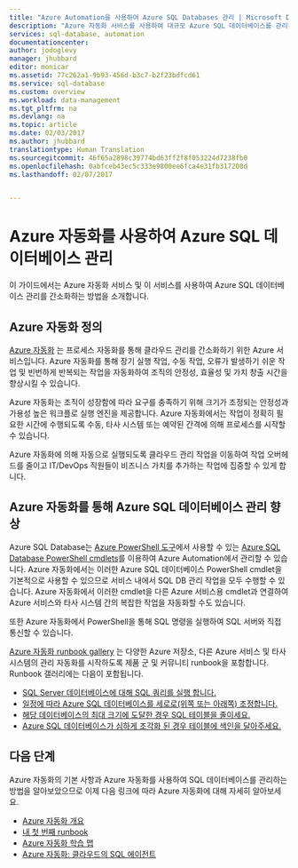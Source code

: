 ```yaml
---
title: "Azure Automation을 사용하여 Azure SQL Databases 관리 | Microsoft Docs"
description: "Azure 자동화 서비스를 사용하여 대규모 Azure SQL 데이터베이스를 관리하는 방법을 알아봅니다."
services: sql-database, automation
documentationcenter: 
author: jodoglevy
manager: jhubbard
editor: monicar
ms.assetid: 77c262a1-9b93-456d-b3c7-b2f23bdfcd61
ms.service: sql-database
ms.custom: overview
ms.workload: data-management
ms.tgt_pltfrm: na
ms.devlang: na
ms.topic: article
ms.date: 02/03/2017
ms.author: jhubbard
translationtype: Human Translation
ms.sourcegitcommit: 46f65a2898c39774bd63ff2f8f053224d7238fb0
ms.openlocfilehash: 0abfceb43ec5c333e9800ee6fca4e31fb317208d
ms.lasthandoff: 02/07/2017


---
```

# <a name="managing-azure-sql-databases-using-azure-automation"></a>Azure 자동화를 사용하여 Azure SQL 데이터베이스 관리
이 가이드에서는 Azure 자동화 서비스 및 이 서비스를 사용하여 Azure SQL 데이터베이스 관리를 간소화하는 방법을 소개합니다.

## <a name="what-is-azure-automation"></a>Azure 자동화 정의
[Azure 자동화](https://azure.microsoft.com/services/automation/) 는 프로세스 자동화를 통해 클라우드 관리를 간소화하기 위한 Azure 서비스입니다. Azure 자동화를 통해 장기 실행 작업, 수동 작업, 오류가 발생하기 쉬운 작업 및 빈번하게 반복되는 작업을 자동화하여 조직의 안정성, 효율성 및 가치 창출 시간을 향상시킬 수 있습니다.

Azure 자동화는 조직이 성장함에 따라 요구를 충족하기 위해 크기가 조정되는 안정성과 가용성 높은 워크플로 실행 엔진을 제공합니다. Azure 자동화에서는 작업이 정확히 필요한 시간에 수행되도록 수동, 타사 시스템 또는 예약된 간격에 의해 프로세스를 시작할 수 있습니다.

Azure 자동화에 의해 자동으로 실행되도록 클라우드 관리 작업을 이동하여 작업 오버헤드를 줄이고 IT/DevOps 직원들이 비즈니스 가치를 추가하는 작업에 집중할 수 있게 합니다.

## <a name="how-can-azure-automation-help-manage-azure-sql-databases"></a>Azure 자동화를 통해 Azure SQL 데이터베이스 관리 향상
Azure SQL Database는 [Azure PowerShell 도구](https://docs.microsoft.com/en-us/powershell/)에서 사용할 수 있는 [Azure SQL Database PowerShell cmdlets](https://docs.microsoft.com/powershell/servicemanagement/azure.sqldatabase/v1.6.1/azure.sqldatabase/)를 이용하여 Azure Automation에서 관리할 수 있습니다. Azure 자동화에서는 이러한 Azure SQL 데이터베이스 PowerShell cmdlet을 기본적으로 사용할 수 있으므로 서비스 내에서 SQL DB 관리 작업을 모두 수행할 수 있습니다. Azure 자동화에서 이러한 cmdlet을 다른 Azure 서비스용 cmdlet과 연결하여 Azure 서비스와 타사 시스템 간의 복잡한 작업을 자동화할 수도 있습니다.

또한 Azure 자동화에서 PowerShell을 통해 SQL 명령을 실행하여 SQL 서버와 직접 통신할 수 있습니다.

[Azure 자동화 runbook gallery](https://azure.microsoft.com/blog/2014/10/07/introducing-the-azure-automation-runbook-gallery/) 는 다양한 Azure 저장소, 다른 Azure 서비스 및 타사 시스템의 관리 자동화를 시작하도록 제품 군 및 커뮤니티 runbook을 포함합니다. Runbook 갤러리에는 다음이 포함됩니다.

* [SQL Server 데이터베이스에 대해 SQL 쿼리를 실행 합니다.](https://gallery.technet.microsoft.com/scriptcenter/How-to-use-a-SQL-Command-be77f9d2)
* [일정에 따라 Azure SQL 데이터베이스를 세로로(위쪽 또는 아래쪽) 조정합니다.](https://gallery.technet.microsoft.com/scriptcenter/Azure-SQL-Database-e957354f)
* [해당 데이터베이스의 최대 크기에 도달한 경우 SQL 테이블을 줄이세요.](https://gallery.technet.microsoft.com/scriptcenter/Azure-Automation-Your-SQL-30f8736b)
* [Azure SQL 데이터베이스가 심하게 조각화 된 경우 테이블에 색인을 달아주세요.](https://gallery.technet.microsoft.com/scriptcenter/Indexes-tables-in-an-Azure-73a2a8ea)

## <a name="next-steps"></a>다음 단계
Azure 자동화의 기본 사항과 Azure 자동화를 사용하여 SQL 데이터베이스를 관리하는 방법을 알아보았으므로 이제 다음 링크에 따라 Azure 자동화에 대해 자세히 알아보세요.

* [Azure 자동화 개요](../automation/automation-intro.md)
* [내 첫 번째 runbook](../automation/automation-first-runbook-graphical.md)
* [Azure 자동화 학습 맵](https://azure.microsoft.com/documentation/learning-paths/automation/)
* [Azure 자동화: 클라우드의 SQL 에이전트](https://azure.microsoft.com/blog/2014/06/26/azure-automation-your-sql-agent-in-the-cloud/) 



